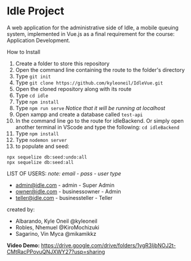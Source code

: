 # Idle Project
A web application for the administrative side of Idle, a mobile queuing system, implemented in Vue.js as a final requirement for the course: Application Development. 

How to Install
1. Create a folder to store this repository
2. Open the command line containing the route to the folder's directory
3. Type `git init`
4. Type `git clone https://github.com/kyleoneil/IdleVue.git`
5. Open the cloned repository along with its route
6. Type `cd idle`
7. Type `npm install `
8. Type `npm run serve` *Notice that it will be running at localhost*
9. Open xampp and create a database called `test-api`
10. In the command line go to the route for idleBackend. Or simply open another terminal in VScode and type the following: `cd idleBackend`
11. Type `npm install`
12. Type `nodemon server`
13. to populate and seed:
```shell
npx sequelize db:seed:undo:all
npx sequelize db:seed:all
```





LIST OF USERS:
*note: email - pass - user type*
* admin@idle.com - admin - Super Admin
* owner@idle.com - businessowner - Admin
* teller@idle.com - businessteller - Teller

created by:
- Albarando, Kyle Oneil @kyleoneil
- Robles, Nhemuel @KiroMochizuki
- Sagarino, Vin Myca @mikamikkz

**Video Demo:** https://drive.google.com/drive/folders/1ygR3IjbNOJ2t-CMtRacPPovuQNJXWY27?usp=sharing
